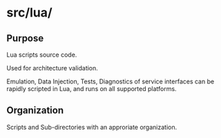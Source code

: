 # src/lua/

## Purpose

Lua scripts source code.

Used for architecture validation.

Emulation, Data Injection, Tests, Diagnostics of service interfaces
can be rapidly scripted in Lua, and runs on all supported platforms.


## Organization

Scripts and Sub-directories with an approriate organization.
